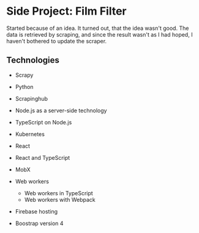 # Side Project: Film Filter

Started because of an idea. It turned out, that the idea wasn't good. The data is retrieved by scraping, and since the result wasn't as I had hoped, I haven't bothered to update the scraper.

## Technologies

* Scrapy
* Python
* Scrapinghub

* Node.js as a server-side technology
* TypeScript on Node.js
* Kubernetes

* React
* React and TypeScript
* MobX
* Web workers
  * Web workers in TypeScript
  * Web workers with Webpack
* Firebase hosting
* Boostrap version 4

